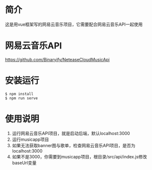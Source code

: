 # 简介
这是用vue框架写的网易云音乐项目，它需要配合网易云音乐API一起使用

# 网易云音乐API
https://github.com/Binaryify/NeteaseCloudMusicApi

# 安装运行
```
$ npm install
$ npm run serve
```

# 使用说明
1. 运行网易云音乐API项目，就是启动后端，默认localhost:3000
2. 运行musicapp项目
3. 如果无法获取banner图与歌单，检查网易云音乐API项目，是否为localhost:3000
4. 如果不是3000，你需要到musicapp项目，根目录/src/api/index.js修改baseUrl变量

